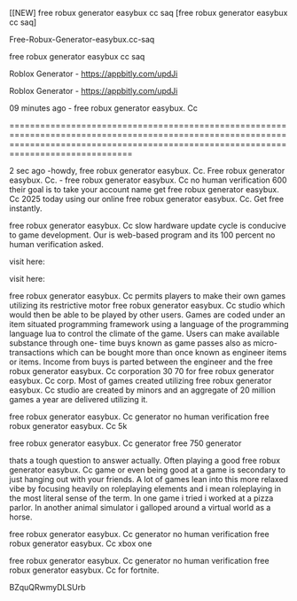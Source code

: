 [[NEW] free robux generator easybux cc saq [free robux generator easybux cc saq]

Free-Robux-Generator-easybux.cc-saq

free robux generator easybux cc saq

Roblox Generator - https://appbitly.com/updJi

Roblox Generator - https://appbitly.com/updJi

09 minutes ago - free robux generator easybux. Cc

==========================================================================================================================================================================================

2 sec ago -howdy, free robux generator easybux. Cc. Free robux generator easybux. Cc. - free robux generator easybux. Cc no human verification 600 their goal is to take your account name get free robux generator easybux. Cc 2025 today using our online free robux generator easybux. Cc. Get free instantly.

free robux generator easybux. Cc slow hardware update cycle is conducive to game development. Our is web-based program and its 100 percent no human verification asked.

visit here:

visit here:

free robux generator easybux. Cc permits players to make their own games utilizing its restrictive motor free robux generator easybux. Cc studio which would then be able to be played by other users. Games are coded under an item situated programming framework using a language of the programming language lua to control the climate of the game. Users can make available substance through one- time buys known as game passes also as micro- transactions which can be bought more than once known as engineer items or items. Income from buys is parted between the engineer and the free robux generator easybux. Cc corporation 30 70 for free robux generator easybux. Cc corp. Most of games created utilizing free robux generator easybux. Cc studio are created by minors and an aggregate of 20 million games a year are delivered utilizing it.

free robux generator easybux. Cc generator no human verification free robux generator easybux. Cc 5k

free robux generator easybux. Cc generator free 750 generator

thats a tough question to answer actually. Often playing a good free robux generator easybux. Cc game or even being good at a game is secondary to just hanging out with your friends. A lot of games lean into this more relaxed vibe by focusing heavily on roleplaying elements  and i mean roleplaying in the most literal sense of the term. In one game i tried i worked at a pizza parlor. In another animal simulator i galloped around a virtual world as a horse.

free robux generator easybux. Cc generator no human verification free robux generator easybux. Cc xbox one

free robux generator easybux. Cc generator no human verification free robux generator easybux. Cc for fortnite.

BZquQRwmyDLSUrb

